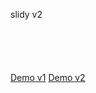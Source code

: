 slidy v2

<code>

<script type="text/javascript">
  $('#slidy').slidy({
		width: 600,
		height: 421,
		delay: 5000, //min 5000
		thumb: true,
		thumb_position: 'center'
	});
</script>

</code>

<a href="http://www.netstil.com.tr/plugins/slidy.v1/">Demo v1</a>
<a href="http://www.netstil.com.tr/plugins/slidy.v2/">Demo v2</a>
